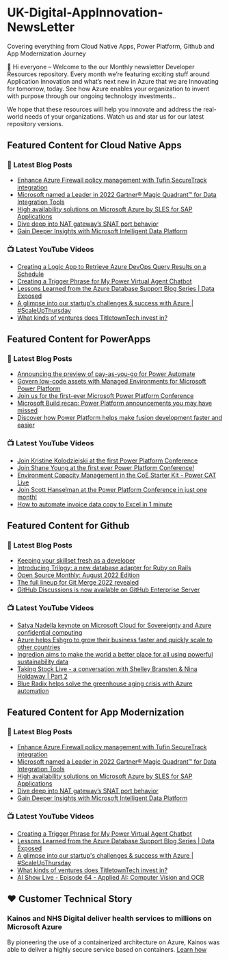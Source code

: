 # UK-Digital-AppInnovation-NewsLetter

Covering everything from Cloud Native Apps, Power Platform, Github and App Modernization Journey

👋 Hi everyone – Welcome to the our Monthly newsletter Developer Resources repository. Every month we’re featuring exciting stuff around Application Innovation and what’s next new in Azure that we are Innovating for tomorrow, today. See how Azure enables your organization to invent with purpose through our ongoing technology investments..


We hope that these resources will help you innovate and address the real-world needs of your organizations. Watch us and star us for our latest repository versions.

## Featured Content for Cloud Native Apps


### 📝 Latest Blog Posts

    
<!-- BLOGCNA:START -->
- [Enhance Azure Firewall policy management with Tufin SecureTrack integration](https://azure.microsoft.com/blog/enhance-azure-firewall-policy-management-with-tufin-securetrack-integration/)
- [Microsoft named a Leader in 2022 Gartner® Magic Quadrant™ for Data Integration Tools](https://azure.microsoft.com/blog/microsoft-named-a-leader-in-2022-gartner-magic-quadrant-for-data-integration-tools/)
- [High availability solutions on Microsoft Azure by SLES for SAP Applications](https://azure.microsoft.com/blog/high-availability-solutions-on-microsoft-azure-by-sles-for-sap-applications/)
- [Dive deep into NAT gateway’s SNAT port behavior](https://azure.microsoft.com/blog/dive-deep-into-nat-gateway-s-snat-port-behavior/)
- [Gain Deeper Insights with Microsoft Intelligent Data Platform](https://azure.microsoft.com/blog/gain-deeper-insights-with-microsoft-intelligent-data-platform/)
<!-- BLOGCNA:END -->

### 📺 Latest YouTube Videos

 
<!-- YOUTUBECNA:START -->
- [Creating a Logic App to Retrieve Azure DevOps Query Results on a Schedule](https://www.youtube.com/watch?v=Dx1Jbhbko7o)
- [Creating a Trigger Phrase for My Power Virtual Agent Chatbot](https://www.youtube.com/watch?v=Yq5muqbFXHg)
- [Lessons Learned from the Azure Database Support Blog Series | Data Exposed](https://www.youtube.com/watch?v=JJ1CyL3xwGY)
- [A glimpse into our startup&#39;s challenges &amp; success with Azure | #ScaleUpThursday](https://www.youtube.com/watch?v=Vegy5F6dRuA)
- [What kinds of ventures does TitletownTech invest in?](https://www.youtube.com/watch?v=3x-beLchZ7A)
<!-- YOUTUBECNA:END -->

##  Featured Content for PowerApps
### 📝 Latest Blog Posts
<!-- BLOGPOWER:START -->
- [Announcing the preview of pay-as-you-go for Power Automate](https://cloudblogs.microsoft.com/powerplatform/2022/07/21/announcing-the-preview-of-pay-as-you-go-for-power-automate/)
- [Govern low-code assets with Managed Environments for Microsoft Power Platform](https://cloudblogs.microsoft.com/powerplatform/2022/07/12/govern-low-code-assets-with-managed-environments-for-microsoft-power-platform/)
- [Join us for the first-ever Microsoft Power Platform Conference](https://cloudblogs.microsoft.com/powerplatform/2022/07/12/join-us-for-the-first-ever-microsoft-power-platform-conference/)
- [Microsoft Build recap: Power Platform announcements you may have missed](https://cloudblogs.microsoft.com/powerplatform/2022/05/31/microsoft-build-recap-power-platform-announcements-you-may-have-missed/)
- [Discover how Power Platform helps make fusion development faster and easier](https://cloudblogs.microsoft.com/powerplatform/2022/05/25/discover-how-power-platform-helps-make-fusion-development-faster-and-easier/)
<!-- BLOGPOWER:END -->
 ### 📺 Latest YouTube Videos
    
<!-- YOUTUBEPOWER:START -->
- [Join Kristine Kolodziejski at the first Power Platform Conference](https://www.youtube.com/watch?v=iIyIZ9fC0Dc)
- [Join Shane Young at the first ever Power Platform Conference!](https://www.youtube.com/watch?v=-Leo9NIrf0Y)
- [Environment Capacity Management in the CoE Starter Kit - Power CAT Live](https://www.youtube.com/watch?v=urHYfMnWFM8)
- [Join Scott Hanselman at the Power Platform Conference in just one month!](https://www.youtube.com/watch?v=YecdjPXBV9c)
- [How to automate invoice data copy to Excel in 1 minute](https://www.youtube.com/watch?v=PD2eKTzkZ70)
<!-- YOUTUBEPOWER:END -->

##  Featured Content for Github
### 📝 Latest Blog Posts
<!-- BLOGGITHUB:START -->
- [Keeping your skillset fresh as a developer](https://github.blog/2022-08-25-keeping-your-skillset-fresh-as-a-developer/)
- [Introducing Trilogy: a new database adapter for Ruby on Rails](https://github.blog/2022-08-25-introducing-trilogy-a-new-database-adapter-for-ruby-on-rails/)
- [Open Source Monthly: August 2022 Edition](https://github.blog/2022-08-25-open-source-monthly-august-2022-edition/)
- [The full lineup for Git Merge 2022 revealed](https://github.blog/2022-08-23-the-full-lineup-for-git-merge-2022-revealed/)
- [GitHub Discussions is now available on GitHub Enterprise Server](https://github.blog/2022-08-17-github-discussions-is-now-available-on-github-enterprise-server/)
<!-- BLOGGITHUB:END -->
### 📺 Latest YouTube Videos
<!-- YOUTUBEGITHUB:START -->
- [Satya Nadella keynote on Microsoft Cloud for Sovereignty and Azure confidential computing](https://www.youtube.com/watch?v=L35eKUN4ZZ8)
- [Azure helps Eshgro to grow their business faster and quickly scale to other countries](https://www.youtube.com/watch?v=z59bPOjthHU)
- [Ingredion aims to make the world a better place for all using powerful sustainability data](https://www.youtube.com/watch?v=II1lM5fmV-o)
- [Taking Stock Live - a conversation with Shelley Bransten &amp; Nina Holdaway | Part 2](https://www.youtube.com/watch?v=3aRvzn4ChlE)
- [Blue Radix helps solve the greenhouse aging crisis with Azure automation](https://www.youtube.com/watch?v=RbmGSPMHY_s)
<!-- YOUTUBEGITHUB:END -->
##  Featured Content for App Modernization
### 📝 Latest Blog Posts
<!-- BLOGAPPMOD:START -->
- [Enhance Azure Firewall policy management with Tufin SecureTrack integration](https://azure.microsoft.com/blog/enhance-azure-firewall-policy-management-with-tufin-securetrack-integration/)
- [Microsoft named a Leader in 2022 Gartner® Magic Quadrant™ for Data Integration Tools](https://azure.microsoft.com/blog/microsoft-named-a-leader-in-2022-gartner-magic-quadrant-for-data-integration-tools/)
- [High availability solutions on Microsoft Azure by SLES for SAP Applications](https://azure.microsoft.com/blog/high-availability-solutions-on-microsoft-azure-by-sles-for-sap-applications/)
- [Dive deep into NAT gateway’s SNAT port behavior](https://azure.microsoft.com/blog/dive-deep-into-nat-gateway-s-snat-port-behavior/)
- [Gain Deeper Insights with Microsoft Intelligent Data Platform](https://azure.microsoft.com/blog/gain-deeper-insights-with-microsoft-intelligent-data-platform/)
<!-- BLOGAPPMOD:END -->
### 📺 Latest YouTube Videos
<!-- YOUTUBEAPPMOD:START -->
- [Creating a Trigger Phrase for My Power Virtual Agent Chatbot](https://www.youtube.com/watch?v=Yq5muqbFXHg)
- [Lessons Learned from the Azure Database Support Blog Series | Data Exposed](https://www.youtube.com/watch?v=JJ1CyL3xwGY)
- [A glimpse into our startup&#39;s challenges &amp; success with Azure | #ScaleUpThursday](https://www.youtube.com/watch?v=Vegy5F6dRuA)
- [What kinds of ventures does TitletownTech invest in?](https://www.youtube.com/watch?v=3x-beLchZ7A)
- [AI Show Live - Episode 64 - Applied AI: Computer Vision and OCR](https://www.youtube.com/watch?v=vecXPWlRaLw)
<!-- YOUTUBEAPPMOD:END -->


## ♥️ Customer Technical Story 

### Kainos and NHS Digital deliver health services to millions on Microsoft Azure

By pioneering the use of a containerized architecture on Azure, Kainos was able to deliver a highly secure service based on containers. [Learn how](https://customers.microsoft.com/en-us/story/1368348549535774520-kainos-and-nhs-digital-deliver-health-services-to-millions-on-microsoft-azure)

